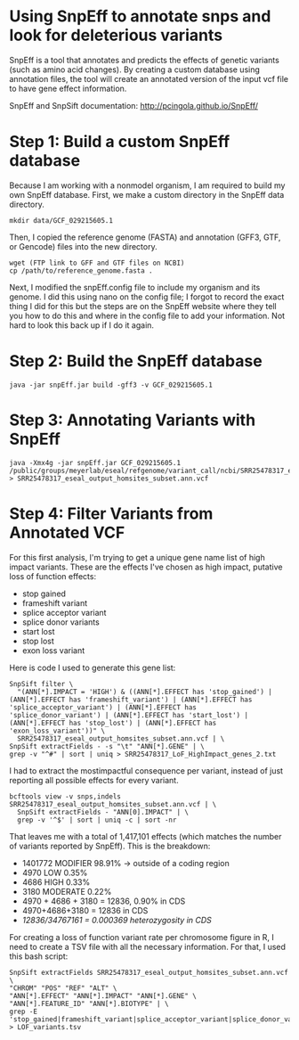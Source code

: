 # Using SnpEff to annotate snps and look for deleterious variants

SnpEff is a tool that annotates and predicts the effects of genetic variants (such as amino acid changes). By creating a custom database using annotation files, the tool will create an annotated version of the input vcf file to have gene effect information. 

SnpEff and SnpSift documentation: http://pcingola.github.io/SnpEff/

# Step 1: Build a custom SnpEff database

Because I am working with a nonmodel organism, I am required to build my own SnpEff database. First, we make a custom directory in the SnpEff data directory. 

    mkdir data/GCF_029215605.1

Then, I copied the reference genome (FASTA) and annotation (GFF3, GTF, or Gencode) files into the new directory.

    wget (FTP link to GFF and GTF files on NCBI) 
    cp /path/to/reference_genome.fasta .

Next, I modified the snpEff.config file to include my organism and its genome. I did this using nano on the config file; I forgot to record the exact thing I did for this but the steps are on the SnpEff website where they tell you how to do this and where in the config file to add your information. Not hard to look this back up if I do it again. 

# Step 2: Build the SnpEff database 

    java -jar snpEff.jar build -gff3 -v GCF_029215605.1

# Step 3: Annotating Variants with SnpEff

    java -Xmx4g -jar snpEff.jar GCF_029215605.1 /public/groups/meyerlab/eseal/refgenome/variant_call/ncbi/SRR25478317_eseal_output_homsites_subset.vcf.gz > SRR25478317_eseal_output_homsites_subset.ann.vcf

# Step 4: Filter Variants from Annotated VCF 

For this first analysis, I'm trying to get a unique gene name list of high impact variants. These are the effects I've chosen as high impact, putative loss of function effects: 

- stop gained
- frameshift variant
- splice acceptor variant
- splice donor variants
- start lost
- stop lost
- exon loss variant

Here is code I used to generate this gene list: 

```
SnpSift filter \
  "(ANN[*].IMPACT = 'HIGH') & ((ANN[*].EFFECT has 'stop_gained') | (ANN[*].EFFECT has 'frameshift_variant') | (ANN[*].EFFECT has 'splice_acceptor_variant') | (ANN[*].EFFECT has 'splice_donor_variant') | (ANN[*].EFFECT has 'start_lost') | (ANN[*].EFFECT has 'stop_lost') | (ANN[*].EFFECT has 'exon_loss_variant'))" \
  SRR25478317_eseal_output_homsites_subset.ann.vcf | \
SnpSift extractFields - -s "\t" "ANN[*].GENE" | \
grep -v "^#" | sort | uniq > SRR25478317_LoF_HighImpact_genes_2.txt
```

I had to extract the mostimpactful consequence per variant, instead of just reporting all possible effects for every variant.

    bcftools view -v snps,indels SRR25478317_eseal_output_homsites_subset.ann.vcf | \
      SnpSift extractFields - "ANN[0].IMPACT" | \
      grep -v '^$' | sort | uniq -c | sort -nr

That leaves me with a total of 1,417,101 effects (which matches the number of variants reported by SnpEff). This is the breakdown: 

- 1401772 MODIFIER 98.91% -> outside of a coding region
-  4970 LOW 0.35%
- 4686 HIGH 0.33%
- 3180 MODERATE 0.22%
- 4970 + 4686 + 3180 = 12836, 0.90% in CDS
- 4970+4686+3180 = 12836 in CDS
- *12836/34767161 = 0.000369 heterozygosity in CDS*



For creating a loss of function variant rate per chromosome figure in R, I need to create a TSV file with all the necessary information. For that, I used this bash script: 

```
SnpSift extractFields SRR25478317_eseal_output_homsites_subset.ann.vcf \
"CHROM" "POS" "REF" "ALT" \
"ANN[*].EFFECT" "ANN[*].IMPACT" "ANN[*].GENE" \
"ANN[*].FEATURE_ID" "ANN[*].BIOTYPE" | \
grep -E 'stop_gained|frameshift_variant|splice_acceptor_variant|splice_donor_variant|start_lost|stop_lost|exon_loss_variant' > LOF_variants.tsv
```




